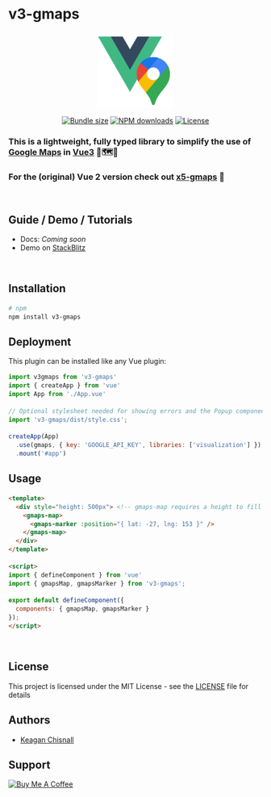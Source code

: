 # v3-gmaps

<div style="text-align: center">
  <img src="./demo/src/assets/v3-gmaps.png" height="150px" />
  <p>
    <a href="https://npmjs.com/package/v3-gmaps"><img src="https://img.shields.io/bundlephobia/minzip/v3-gmaps" alt="Bundle size"/></a>
    <a href="https://npmjs.com/package/v3-gmaps"><img src="https://img.shields.io/npm/dm/v3-gmaps.svg?style=flat" alt="NPM downloads"></a>
    <a href="https://npmjs.com/package/v3-gmaps"><img src="https://img.shields.io/npm/l/v3-gmaps.svg?style=flat" alt="License"></a>
  </p>
</div>

### This is a lightweight, fully typed library to simplify the use of [Google Maps](https://developers.google.com/maps/) in [Vue3](http://vuejs.org) 🤏🗺️🧩

### For the (original) Vue 2 version check out [x5-gmaps](https://xon52.github.io/x5-gmaps) 💪

<br/>

## Guide / Demo / Tutorials

- Docs: _Coming soon_
- Demo on [StackBlitz](https://vue-bujcvu.stackblitz.io)

<br/>

## Installation

```bash
# npm
npm install v3-gmaps
```

## Deployment

This plugin can be installed like any Vue plugin:

```js
import v3gmaps from 'v3-gmaps'
import { createApp } from 'vue'
import App from './App.vue'

// Optional stylesheet needed for showing errors and the Popup component
import 'v3-gmaps/dist/style.css';

createApp(App)
  .use(gmaps, { key: 'GOOGLE_API_KEY', libraries: ['visualization'] })
  .mount('#app')

```

## Usage

```html
<template>
  <div style="height: 500px"> <!-- gmaps-map requires a height to fill -->
    <gmaps-map>
      <gmaps-marker :position="{ lat: -27, lng: 153 }" />
    </gmaps-map>
  </div>
</template>

<script>
import { defineComponent } from 'vue'
import { gmapsMap, gmapsMarker } from 'v3-gmaps';

export default defineComponent({
  components: { gmapsMap, gmapsMarker }
});
</script>
```

<br/>

## License

This project is licensed under the MIT License - see the [LICENSE](LICENSE) file for details

## Authors

- [Keagan Chisnall](https://github.com/xon52)

## Support

<a href="https://www.buymeacoffee.com/chisnallio" target="_blank"><img src="https://cdn.buymeacoffee.com/buttons/v2/default-blue.png" alt="Buy Me A Coffee" style="height: 30px !important;width: 107px !important;" ></a>
